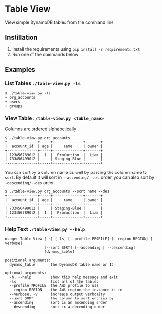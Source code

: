 # Table View

View simple DynamoDB tables from the command line

## Instillation

1. Install the requirements using `pip install -r requirements.txt`
2. Run one of the commands below

## Examples

### List Tables `./table-view.py -ls`

```text
$ ./table-view.py -ls
+ org_accounts
+ users
+ groups
```

### View Table `./table-view.py <table_name>`

Columns are ordered alphabetically

```text
$ ./table-view.py org_accounts
+--------------+-----+--------------+-------+
|  account_id  | age |     name     | owner |
+--------------+-----+--------------+-------+
| 123456789012 |  1  |  Production  |  Liam |
| 733456499012 |     | Staging-Blue |       |
+--------------+-----+--------------+-------+
```

You can sort by a column name as well by passing the column name to `--sort`.
By default it will sort in `--ascending/--asc` order, you can also sort by `--descending/--des` order.

```text
$ ./table-view.py org_accounts --sort name --des
+--------------+-----+--------------+-------+
|  account_id  | age |     name     | owner |
+--------------+-----+--------------+-------+
| 733456499012 |     | Staging-Blue |       |
| 123456789012 |  1  |  Production  |  Liam |
+--------------+-----+--------------+-------+
```

### Help Text `./table-view.py --help`

```text
usage: Table View [-h] [-ls] [--profile PROFILE] [--region REGION] [--verbose]
                  [--sort SORT] [--ascending | --descending]
                  [dynamo_table]

positional arguments:
  dynamo_table       the DynamoDB table name or ID

optional arguments:
  -h, --help         show this help message and exit
  -ls                list all of the tables
  --profile PROFILE  the AWS profile to use
  --region REGION    the AWS region the instance is in
  --verbose, -v      increase output verbosity
  --sort SORT        the column to sort entries by
  --ascending        sort in an ascending order
  --descending       sort in a decending order
```
